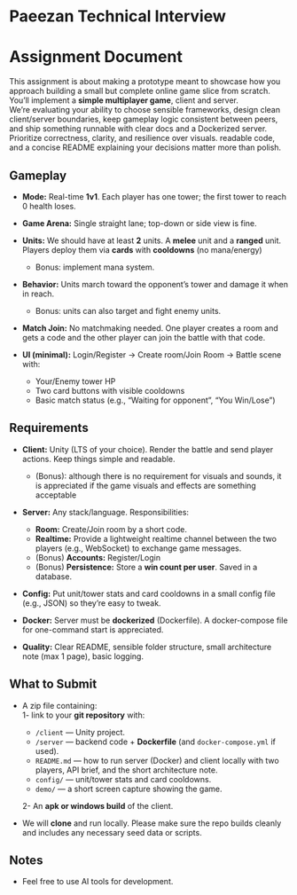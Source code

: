 # Paeezan Technical Interview

# Assignment Document

This assignment is about making a prototype meant to showcase how you approach building a small but complete online game slice from scratch. You’ll implement a **simple multiplayer game**, client and server.   
We’re evaluating your ability to choose sensible frameworks, design clean client/server boundaries, keep gameplay logic consistent between peers, and ship something runnable with clear docs and a Dockerized server. Prioritize correctness, clarity, and resilience over visuals. readable code, and a concise README explaining your decisions matter more than polish.

## **Gameplay**

* **Mode:** Real-time **1v1**. Each player has one tower; the first tower to reach 0 health loses.

* **Game Arena:** Single straight lane; top-down or side view is fine.

* **Units:** We should have at least **2** units. A **melee** unit and a **ranged** unit. Players deploy them via **cards** with **cooldowns** (no mana/energy)  
  * Bonus: implement mana system.

* **Behavior:** Units march toward the opponent’s tower and damage it when in reach.  
  * Bonus: units can also target and fight enemy units.

* **Match Join:** No matchmaking needed. One player creates a room and gets a code and the other player can join the battle with that code.

* **UI (minimal):** Login/Register → Create room/Join Room → Battle scene with:

  * Your/Enemy tower HP  
  * Two card buttons with visible cooldowns  
  * Basic match status (e.g., “Waiting for opponent”, “You Win/Lose”)

## **Requirements**

* **Client:** Unity (LTS of your choice). Render the battle and send player actions. Keep things simple and readable.  
  * (Bonus): although there is no requirement for visuals and sounds, it is appreciated if the game visuals and effects are something acceptable 

* **Server:** Any stack/language. Responsibilities:  
  * **Room:** Create/Join room by a short code.  
  * **Realtime:** Provide a lightweight realtime channel between the two players (e.g., WebSocket) to exchange game messages.  
  * (Bonus) **Accounts:** Register/Login  
  * (Bonus) **Persistence:** Store a **win count per user**. Saved in a database.

* **Config:** Put unit/tower stats and card cooldowns in a small config file (e.g., JSON) so they’re easy to tweak.

* **Docker:** Server must be **dockerized** (Dockerfile). A docker-compose file for one-command start is appreciated.

* **Quality:** Clear README, sensible folder structure, small architecture note (max 1 page), basic logging.

## **What to Submit**

* A zip file containing:  
  1- link to your **git repository** with:  
  * `/client` — Unity project.  
  * `/server` — backend code \+ **Dockerfile** (and `docker-compose.yml` if used).  
  * `README.md` — how to run server (Docker) and client locally with two players, API brief, and the short architecture note.  
  * `config/` — unit/tower stats and card cooldowns.  
  * `demo/` — a short screen capture showing the game.

  2- An **apk or windows build** of the client.

* We will **clone** and run locally. Please make sure the repo builds cleanly and includes any necessary seed data or scripts.

## **Notes**

* Feel free to use AI tools for development.